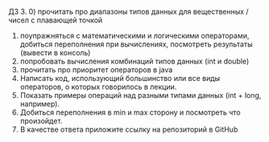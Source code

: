 ДЗ 3.
0) прочитать про диапазоны типов данных для вещественных / чисел с плавающей точкой
1) поупражняться с математическими и логическими операторами, добиться переполнения при вычислениях, посмотреть результаты (вывести в консоль)
2) попробовать вычисления комбинаций типов данных (int и double)
3) прочитать про приоритет операторов в java
4) Написать код, использующий большинство или все виды операторов, о которых говорилось в лекции.
5) Показать примеры операций над разными типами данных (int + long, например).
6) Добиться переполнения в min и max сторону и посмотреть что произойдет.
7) В качестве ответа приложите ссылку на репозиторий в GitHub
